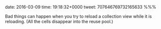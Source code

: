 date: 2016-03-09
time: 19:18:32+0000
tweet: 707646769732165633
%%%

Bad things can happen when you try to reload a collection view while it is reloading. (All the cells disappear into the reuse pool.)
